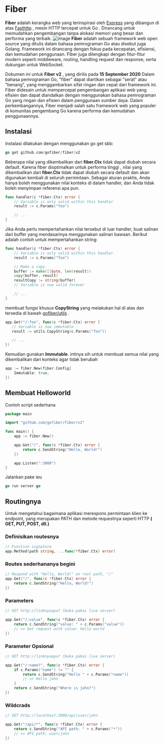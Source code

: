 # Fiber
**Fiber** adalah kerangka web yang terinspirasi oleh [Express](https://github.com/expressjs/express) yang dibangun di atas [Fasthttp](https://github.com/valyala/fasthttp) , mesin HTTP tercepat untuk Go . Dirancang untuk memudahkan pengembangan tanpa alokasi memori yang besar dan performa yang terbaik.
![image](https://github.com/kerjabhakti/WS/assets/15622730/6604d503-b984-46ea-9dda-7c9399a98564)
**Fiber** adalah sebuah framework web open source yang ditulis dalam bahasa pemrograman Go atau disebut juga Golang. Framework ini dirancang dengan fokus pada kecepatan, efisiensi, dan kemudahan penggunaan. Fiber juga dilengkapi dengan fitur-fitur modern seperti middleware, routing, handling request dan response, serta dukungan untuk WebSocket.

Dokumen ini untuk **Fiber v2** , yang dirilis pada **15 September 2020** 
Dalam bahasa pemrograman Go, "fiber" dapat diartikan sebagai "serat" atau "benang", yang menggambarkan sifat ringan dan cepat dari framework ini. Fiber didesain untuk mempercepat pengembangan aplikasi web yang efisien dan dapat diandalkan dengan menggunakan bahasa pemrograman Go yang ringan dan efisien dalam penggunaan sumber daya.
Dalam perkembangannya, Fiber menjadi salah satu framework web yang populer di komunitas pengembang Go karena performa dan kemudahan penggunaannya.

## Instalasi
Instalasi dilakukan dengan menggunakan go get sbb:
```go
go get github.com/gofiber/fiber/v2
```

Beberapa nilai yang dikembalikan dari **fiber.Ctx** tidak dapat diubah secara default.
Karena fiber dioptimalkan untuk performa tinggi , nilai yang dikembalikan dari **fiber.Ctx** tidak dapat diubah secara default dan akan digunakan kembali di seluruh permintaan. Sebagai aturan praktis, Anda hanya boleh menggunakan nilai konteks di dalam handler, dan Anda tidak boleh menyimpan referensi apa pun.
``` go
func handler(c *fiber.Ctx) error {
    // Variable is only valid within this handler
    result := c.Params("foo") 

    // ...
}
```

Jika Anda perlu mempertahankan nilai tersebut di luar handler, buat salinan dari buffer yang mendasarinya menggunakan salinan bawaan. Berikut adalah contoh untuk mempertahankan string:

``` go
func handler(c *fiber.Ctx) error {
    // Variable is only valid within this handler
    result := c.Params("foo")

    // Make a copy
    buffer := make([]byte, len(result))
    copy(buffer, result)
    resultCopy := string(buffer) 
    // Variable is now valid forever

    // ...
}
```

 membuat fungsi khusus **CopyString** yang melakukan hal di atas dan tersedia di bawah [gofiber/utils](https://github.com/gofiber/fiber/tree/master/utils) .
 ``` go
 app.Get("/:foo", func(c *fiber.Ctx) error {
    // Variable is now immutable
    result := utils.CopyString(c.Params("foo")) 

    // ...
})
```

Kemudian gunakan **Immutable**. intinya sih untuk membuat semua nilai yang dikembalikan dari konteks agar tidak berubah
``` go
app := fiber.New(fiber.Config{
    Immutable: true,
})
```

## Membuat Helloworld
Contoh script sederhana
``` go
package main

import "github.com/gofiber/fiber/v2"

func main() {
    app := fiber.New()

    app.Get("/", func(c *fiber.Ctx) error {
        return c.SendString("Hello, World!")
    })

    app.Listen(":3000")
}
```
Jalankan pake ieu
``` go
go run server.go
```

## Routingnya
Untuk mengetahui bagaimana aplikasi merespons permintaan klien ke endpoint, yang merupakan PATH dan metode requestnya seperti HTTP **( GET, PUT, POST, dll.)**
### Definisikan routesnya
``` go
// Function signature
app.Method(path string, ...func(*fiber.Ctx) error)
```

### Routes sederhananya begini
``` go
// Respond with "Hello, World!" on root path, "/"
app.Get("/", func(c *fiber.Ctx) error {
    return c.SendString("Hello, World!")
})
```
### Parameters
``` go
// GET http://linknyaapa? (buka pakai live server)

app.Get("/:value", func(c *fiber.Ctx) error {
    return c.SendString("value: " + c.Params("value"))
    // => Get request with value: hello world
})
```
### Parameter Opsional
``` go
// GET http://linknyaapa? (buka pakai live server)

app.Get("/:name?", func(c *fiber.Ctx) error {
    if c.Params("name") != "" {
        return c.SendString("Hello " + c.Params("name"))
        // => Hello john
    }
    return c.SendString("Where is john?")
})
```

### Wildcrads
``` go
// GET http://localhost:3000/api/user/john

app.Get("/api/*", func(c *fiber.Ctx) error {
    return c.SendString("API path: " + c.Params("*"))
    // => API path: user/john
})
```










